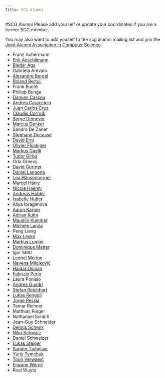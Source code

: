 ```yaml
---
Title: SCG Alumni
---
```

#SCG Alumni
Please add yourself or update your coordinates if you are a former SCG member.

You may also want to add youself to the scg alumni mailing list and join the [Joint Alumni Association in Computer Science](https://www.jointalumni.ch/).



-  Franz Achermann
-  [Erik Aeschlimann](%base_url%/wiki/alumni/erikaeschlimann)
-  [Bledar Aga](%base_url%/wiki/alumni/bledaraga)
-  Gabriela Arevalo
-  [Alexandre Bergel](http://www.bergel.eu/)
-  [Roland Bertuli](http://www.new.facebook.com/profile.php?id=1193731892)
-  Frank Buchli
-  Philipp Bunge
-  [Damien Cassou](http://damiencassou.seasidehosting.st/)
-  [Andrea Caracciolo](%base_url%/staff/Caracciolo)
-  [Juan Carlos Cruz](http://www.linkedin.com/pub/6/297/22b)
-  [Claudio Corrodi](%base_url%/staff/Corrodi)
-  [Serge Demeyer](http://www.win.ua.ac.be/~sdemey/)
-  [Marcus Denker](http://marcusdenker.de/)
-  Sandro De Zanet
-  [Stephane Ducasse](http://stephane.ducasse.free.fr/)
-  [David Erni](%base_url%/wiki/alumni/daviderni)
-  [Olivier Flückiger](%base_url%/staff/oli)
-  [Markus Gaelli](http://www.emergent.de/)
-  [Tudor Gîrba](http://www.tudorgirba.com/)
-  Orla Greevy
-  [David Gurtner](%base_url%/wiki/alumni/DavidGurtner)
-  [Daniel Langone](%base_url%/wiki/alumni/daniellangone)
-  [Lea Hänsenberger](%base_url%/wiki/alumni/lea)
-  [Marcel Härry](%base_url%/wiki/alumni/marcelhrry)
-  [Nicole Haenni](%base_url%/wiki/alumni/nicolehaenni)
-  [Andreas Hohler](%base_url%/wiki/alumni/AndreasHohler)
-  [Isabelle Huber](http://www.philnat.unibe.ch/)
-  Aliya Ibragimova
-  [Aaron Karper](%base_url%/wiki/alumni/AaronKarper)
-  [Adrian Kuhn](%base_url%/wiki/alumni/adriankuhn)
-  [Maudlin Kummer](%base_url%/wiki/alumni/MaudlinKummer)
-  [Michele Lanza](http://www.inf.usi.ch/faculty/lanza/)
-  Peng Liang
-  [Max Leske](%base_url%/wiki/alumni/maxleske)
-  [Markus Lumpe](http://www.ict.swin.edu.au/personal/mlumpe/)
-  [Dominique Matter](%base_url%/wiki/alumni/dominiquematter)
-  Igor Metz
-  [Leonel Merino](%base_url%/staff/merino)
-  [Nevena Milojković](%base_url%/staff/Milojkovic)
-  [Haidar Osman](%base_url%/staff/Osman)
-  [Fabrizio Perin](%base_url%/staff/fabrizioperin)
-  Laura Ponisio
-  [Andrea Quadri](%base_url%/wiki/alumni/quadri)
-  [Stefan Reichhart](%base_url%/wiki/alumni/stefanreichhart)
-  [Lukas Renggli](http://www.lukas-renggli.ch/)
-  [Jorge Ressia](%base_url%/staff/jorgeressia)
-  Tamar Richner
-  Matthias Rieger
-  Nathanael Schärli
-  Jean-Guy Schneider
-  [Dennis Schenk](/wiki/alumni/dennisschenk)
-  [Niko Schwarz](%base_url%/staff/Schwarz)
-  Daniel Schweizer
-  [Lukas Steiger](https://www.xing.com/profile/Lukas_Steiger)
-  [Sander Tichelaar](https://www.xing.com/profile/Sander_Tichelaar)
-  [Yuriy Tymchuk](%base_url%/staff/YuriyTymchuk)
-  [Toon Verwaest](%base_url%/staff/toonverwaest)
-  [Erwann Wernli](http://www.ewernli.com/)
-  Roel Wuyts
